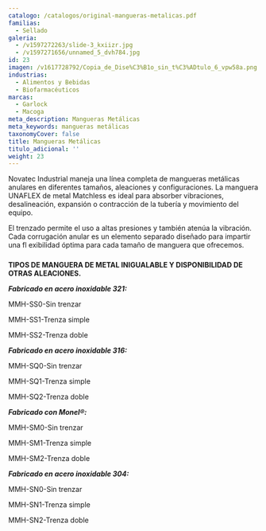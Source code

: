 ```yaml
---
catalogo: /catalogos/original-mangueras-metalicas.pdf
familias:
  - Sellado
galeria:
  - /v1597272263/slide-3_kxiizr.jpg
  - /v1597271656/unnamed_5_dvh784.jpg
id: 23
imagen: /v1617728792/Copia_de_Dise%C3%B1o_sin_t%C3%ADtulo_6_vpw58a.png
industrias:
  - Alimentos y Bebidas
  - Biofarmacéuticos
marcas:
  - Garlock
  - Macoga
meta_description: Mangueras Metálicas
meta_keywords: mangueras metálicas
taxonomyCover: false
title: Mangueras Metálicas
titulo_adicional: ''
weight: 23
---
```




Novatec Industrial maneja una línea completa de mangueras metálicas anulares en diferentes tamaños, aleaciones y configuraciones. La manguera UNAFLEX de metal Matchless es ideal para absorber vibraciones, desalineación, expansión o contracción de la tubería y movimiento del equipo.

El trenzado permite el uso a altas presiones y también atenúa la vibración. Cada corrugación anular es un elemento separado diseñado para impartir una fl exibilidad óptima para cada tamaño de manguera que ofrecemos.

###   
**TIPOS DE MANGUERA DE METAL INIGUALABLE Y DISPONIBILIDAD DE OTRAS ALEACIONES.**

**_Fabricado en acero inoxidable 321:_**

MMH-SS0-Sin trenzar

MMH-SS1-Trenza simple

MMH-SS2-Trenza doble

  
**_Fabricado en acero inoxidable 316:_**

MMH-SQ0-Sin trenzar 

MMH-SQ1-Trenza simple 

MMH-SQ2-Trenza doble

**_Fabricado con Monel®:_**

MMH-SM0-Sin trenzar

MMH-SM1-Trenza simple

MMH-SM2-Trenza doble

**_Fabricado en acero inoxidable 304:_**

MMH-SN0-Sin trenzar

MMH-SN1-Trenza simple

MMH-SN2-Trenza doble
